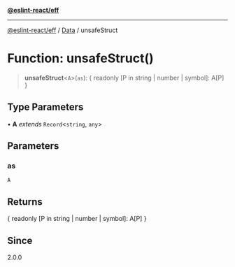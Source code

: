 [**@eslint-react/eff**](../../../README.md)

***

[@eslint-react/eff](../../../README.md) / [Data](../README.md) / unsafeStruct

# Function: unsafeStruct()

> **unsafeStruct**\<`A`\>(`as`): \{ readonly \[P in string \| number \| symbol\]: A\[P\] \}

## Type Parameters

• **A** *extends* `Record`\<`string`, `any`\>

## Parameters

### as

`A`

## Returns

\{ readonly \[P in string \| number \| symbol\]: A\[P\] \}

## Since

2.0.0
